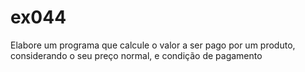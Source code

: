 # ex044
Elabore um programa que calcule o valor a ser pago por um produto, considerando o seu preço normal, e condição de pagamento
